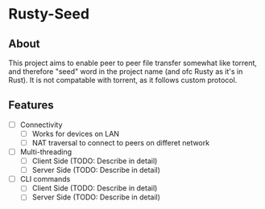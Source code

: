 # Rusty-Seed

## About 
This project aims to enable peer to peer file transfer somewhat like torrent, and therefore "seed" word in the project name (and ofc Rusty as it's in Rust). It is not compatable with torrent, as it follows custom protocol.

## Features
- [ ] Connectivity
  - [ ] Works for devices on LAN 
  - [ ] NAT traversal to connect to peers on differet network
- [ ] Multi-threading
  - [ ] Client Side (TODO: Describe in detail)
  - [ ] Server Side (TODO: Describe in detail)
- [ ] CLI commands
  - [ ] Client Side (TODO: Describe in detail)
  - [ ] Server Side (TODO: Describe in detail)